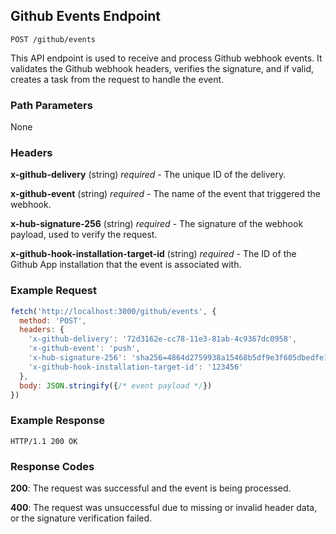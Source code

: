 ## Github Events Endpoint

```
POST /github/events
```

This API endpoint is used to receive and process Github webhook events. It validates the Github webhook headers, verifies the signature, and if valid, creates a task from the request to handle the event.

### Path Parameters

None

### Headers

**x-github-delivery** (string) *required* - The unique ID of the delivery.

**x-github-event** (string) *required* - The name of the event that triggered the webhook.

**x-hub-signature-256** (string) *required* - The signature of the webhook payload, used to verify the request.

**x-github-hook-installation-target-id** (string) *required* - The ID of the Github App installation that the event is associated with.

### Example Request

```javascript
fetch('http://localhost:3000/github/events', {
  method: 'POST',
  headers: {
    'x-github-delivery': '72d3162e-cc78-11e3-81ab-4c9367dc0958',
    'x-github-event': 'push',
    'x-hub-signature-256': 'sha256=4864d2759938a15468b5df9e3f605dbedfe11c678733299d7f8a3c2f877b621c',
    'x-github-hook-installation-target-id': '123456'
  },
  body: JSON.stringify({/* event payload */})
})
```

### Example Response

```
HTTP/1.1 200 OK
```

### Response Codes

**200**: The request was successful and the event is being processed.

**400**: The request was unsuccessful due to missing or invalid header data, or the signature verification failed.

<br />

